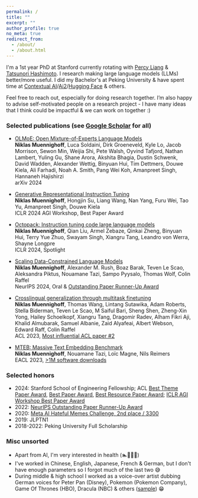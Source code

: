 ```yaml
---
permalink: /
title: ""
excerpt: ""
author_profile: true
no_meta: true
redirect_from: 
  - /about/
  - /about.html
---
```


I'm a 1st year PhD at Stanford currently rotating with [Percy Liang](https://cs.stanford.edu/~pliang/) & [Tatsunori Hashimoto](https://thashim.github.io/). I research making large language models (LLMs) better/more useful. I did my Bachelor's at Peking University & have spent time at [Contextual AI](https://contextual.ai/)/[Ai2](https://allenai.org/)/[Hugging Face](https://huggingface.co/) & others.

Feel free to reach out, especially for doing research together. I’m also happy to advise self-motivated people on a research project - I have many ideas that I think could be impactful & we can work on together :)

### Selected publications (see [Google Scholar](https://scholar.google.com/citations?user=Me0IoRMAAAAJ&hl=en) for all)

* [OLMoE: Open Mixture-of-Experts Language Models](https://arxiv.org/abs/2409.02060)  
**Niklas Muennighoff**, Luca Soldaini, Dirk Groeneveld, Kyle Lo, Jacob Morrison, Sewon Min, Weijia Shi, Pete Walsh, Oyvind Tafjord, Nathan Lambert, Yuling Gu, Shane Arora, Akshita Bhagia, Dustin Schwenk, David Wadden, Alexander Wettig, Binyuan Hui, Tim Dettmers, Douwe Kiela, Ali Farhadi, Noah A. Smith, Pang Wei Koh, Amanpreet Singh, Hannaneh Hajishirzi  
arXiv 2024

* [Generative Representational Instruction Tuning](https://arxiv.org/abs/2402.09906)  
**Niklas Muennighoff**, Hongjin Su, Liang Wang, Nan Yang, Furu Wei, Tao Yu, Amanpreet Singh, Douwe Kiela  
ICLR 2024 AGI Workshop, Best Paper Award

* [Octopack: Instruction tuning code large language models](https://arxiv.org/abs/2308.07124)  
**Niklas Muennighoff**, Qian Liu, Armel Zebaze, Qinkai Zheng, Binyuan Hui, Terry Yue Zhuo, Swayam Singh, Xiangru Tang, Leandro von Werra, Shayne Longpre  
ICLR 2024, Spotlight

* [Scaling Data-Constrained Language Models](https://arxiv.org/abs/2305.16264)  
**Niklas Muennighoff**, Alexander M. Rush, Boaz Barak, Teven Le Scao, Aleksandra Piktus, Nouamane Tazi, Sampo Pyysalo, Thomas Wolf, Colin Raffel  
NeurIPS 2024, Oral & [Outstanding Paper Runner-Up Award](https://blog.neurips.cc/2023/12/11/announcing-the-neurips-2023-paper-awards/)

* [Crosslingual generalization through multitask finetuning](https://arxiv.org/abs/2211.01786)  
**Niklas Muennighoff**, Thomas Wang, Lintang Sutawika, Adam Roberts, Stella Biderman, Teven Le Scao, M Saiful Bari, Sheng Shen, Zheng-Xin Yong, Hailey Schoelkopf, Xiangru Tang, Dragomir Radev, Alham Fikri Aji, Khalid Almubarak, Samuel Albanie, Zaid Alyafeai, Albert Webson, Edward Raff, Colin Raffel  
ACL 2023, [Most influential ACL paper #2](https://www.paperdigest.org/2024/05/most-influential-acl-papers-2024-05/)

* [MTEB: Massive Text Embedding Benchmark](https://arxiv.org/abs/2210.07316)  
**Niklas Muennighoff**, Nouamane Tazi, Loïc Magne, Nils Reimers  
EACL 2023, [>1M software downloads](https://www.pepy.tech/projects/mteb)

### Selected honors

- 2024: Stanford School of Engineering Fellowship; ACL [Best Theme Paper Award](https://x.com/aclmeeting/status/1823664612677705762), [Best Paper Award](https://x.com/aclmeeting/status/1823664612207743110), [Best Resource Paper Award](https://x.com/aclmeeting/status/1823664612577051026); [ICLR AGI Workshop Best Paper Award](https://x.com/chrmanning/status/1789197942403813870)
- 2022: [NeurIPS Outstanding Paper Runner-Up Award](https://blog.neurips.cc/2023/12/11/announcing-the-neurips-2023-paper-awards/)
- 2020: [Meta AI Hateful Memes Challenge, 2nd place / 3300](https://ai.meta.com/blog/hateful-memes-challenge-winners/)
- 2019: JLPTN1
- 2018-2022: Peking University Full Scholarship

### Misc unsorted

- Apart from AI, I'm very interested in health (🏊🎾🏃🌸)
- I've worked in Chinese, English, Japanese, French & German, but I don't have enough parameters so I forgot much of the last two 😅
- During middle & high school I worked as a voice-over artist dubbing German voices for Peter Pan (Disney), Pokemon (Pokemon Company), Game Of Thrones (HBO), Dracula (NBC) & others ([sample](https://www.audible.de/pd/Gortimer-Gibbon-Mein-Leben-in-der-Normal-Street-Die-komplette-1-Staffel-Hoerbuch/B01LY8AAZP?overrideBaseCountry=true&ipRedirectOverride=true&ref_pageloadid=not_applicable&pageLoadId=pCyLZcePVMNX3kCH&creativeId=292d6343-f11b-4bbe-a8a5-d4b7272abf61)) 😁
